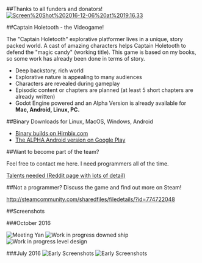 ##Thanks to all funders and donators!
<a href="https://pixelfunder.com/project/captain-holetooth/"><img src="https://www.evernote.com/l/AqTdM384IEBEiptfiQwxQ0ocOSyuSwWQZH8B/image.png" alt="Screen%20Shot%202016-12-06%20at%2019.16.33" /></a>

##Captain Holetooth - the Videogame!

The "Captain Holetooth" explorative platformer lives in a unique, story packed world. 
A cast of amazing characters helps Captain Holetooth to defend the "magic candy" (working title). 
This game is based on my books, so some work has already been done in terms of story.

* Deep backstory, rich world 
* Explorative nature is appealing to many audiences 
* Characters are revealed during gameplay
* Episodic content or chapters are planned (at least 5 short chapters are already written)
* Godot Engine powered and an Alpha Version is already available for **Mac, Android, Linux, PC.**

##Binary Downloads for Linux, MacOS, Windows, Android

* [Binary builds on Hirnbix.com](http://www.hirnbix.com/downloads)
* [The ALPHA Android version on Google Play](https://play.google.com/apps/testing/org.godotengine.captainholetooth)

##Want to become part of the team?

Feel free to contact me here. I need programmers all of the time.

[Talents needed (Reddit page with lots of detail)](https://redd.it/57lr3o)

##Not a programmer?
Discuss the game and find out more on Steam!

http://steamcommunity.com/sharedfiles/filedetails/?id=774722048

##Screenshots

###October 2016

![Meeting Yan](https://www.dropbox.com/s/y27a5icn4mby0je/Screenshot%202016-10-13%2012.58.32.png?raw=1)
![Work in progress downed ship](https://www.dropbox.com/s/fi1t9qqggxgdvw9/Screenshot%202016-10-13%2021.21.51.png?raw=1)
![Work in progress level design](https://www.dropbox.com/s/yq77ut7cfyr7zbr/Screenshot%202016-10-13%2003.40.50.png?raw=1)

###July 2016
![Early Screenshots](https://www.dropbox.com/s/8o6t2qh9mqkzyjm/Screenshot%202016-05-25%2023.53.27.png?raw=1)
![Early Screenshots](https://www.dropbox.com/s/uwi7d6fpljoizjx/Screenshot%202016-05-23%2016.54.47.png?raw=1)




